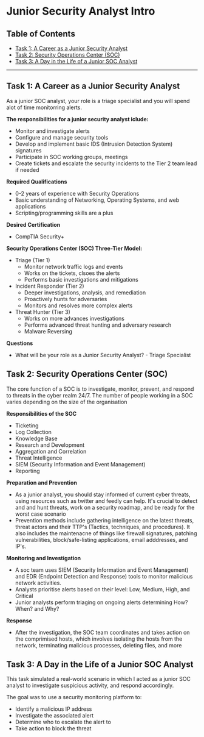 # Junior Security Analyst Intro

## Table of Contents

- [Task 1: A Career as a Junior Security Analyst](#task-1-a-career-as-a-junior-security-analyst)
- [Task 2: Security Operations Center (SOC)](#task-2-security-operations-center-soc)
- [Task 3: A Day in the Life of a Junior SOC Analyst](#task-3-a-day-in-the-life-of-a-junior-soc-analyst)
---
## Task 1: A Career as a Junior Security Analyst
As a junior SOC analyst, your role is a triage specialist and you will spend alot of time monitorring alerts.

**The responsibilities for a junior security analyst iclude:**
  - Monitor and investigate alerts
  - Configure and manage security tools
  - Develop and implement basic IDS (Intrusion Detection System) signatures
  - Participate in SOC working groups, meetings
  - Create tickets and escalate the security incidents to the Tier 2 team lead if needed

**Required Qualifications**
  - 0-2 years of experience with Security Operations
  - Basic understanding of Networking, Operating Systems, and web applications
  - Scripting/programming skills are a plus

**Desired Certification**
  - CompTIA Security+

**Security Operations Center (SOC) Three-Tier Model:**
  - Triage (Tier 1)
    - Monitor network traffic logs and events
    - Works on the tickets, clsoes the alerts
    - Performs basic investigations and mitigations
  - Incident Responder (Tier 2)
    - Deeper investigations, analysis, and remediation
    - Proactively hunts for adversaries
    - Monitors and resolves more complex alerts
  - Threat Hunter (Tier 3)
    - Works on more advances investigations
    - Performs advanced threat hunting and adversary research
    - Malware Reversing

**Questions**
  -  What will be your role as a Junior Security Analyst?
    - Triage Specialist         
## Task 2: Security Operations Center (SOC)
The core function of a SOC is to investigate, monitor, prevent, and respond to threats in the cyber realm 24/7. The number of people working in a SOC varies depending on the size of the organisation

**Responsibilities of the SOC**
  - Ticketing
  - Log Collection
  - Knowledge Base
  - Research and Development
  - Aggregation and Correlation
  - Threat Intelligence
  - SIEM (Security Information and Event Management)
  - Reporting

**Preparation and Prevention**
  - As a junior analyst, you should stay informed of current cyber threats, using resources such as twitter and feedly can help. It's crucial to detect and and hunt threats, work on a       security roadmap, and be ready for the worst case scenario
  - Prevention methods include gathering intelligence on the latest threats, threat actors and their TTP's (Tactics, techniques, and procedures). It also includes the maintenacne of things like firewall signatures, patching vulnerabilities, block/safe-listing applications, email adddresses, and IP's.

**Monitoring and Investigation**
  - A soc team uses SIEM (Security Information and Event Management) and EDR (Endpoint Detection and Response) tools to monitor malicious network activities.
  - Analysts prioritise alerts based on their level: Low, Medium, High, and Critical
  - Junior analysts perform triaging on ongoing alerts determining How? When? and Why?

**Response**
  - After the investigation, the SOC team coordinates and takes action on the comprimised hosts, which involves isolating the hosts from the network, terminating malicious processes, deleting files, and more  
## Task 3: A Day in the Life of a Junior SOC Analyst
This task simulated a real-world scenario in which I acted as a junior SOC analyst to investigate suspicious activity, and respond accordingly.

The goal was to use a security monitoring platform to:
  - Identify a malicious IP address
  - Investigate the associated alert
  - Determine who to escalate the alert to
  - Take action to block the threat



